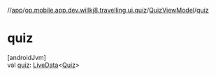 //[app](../../../index.md)/[op.mobile.app.dev.willkj8.travelling.ui.quiz](../index.md)/[QuizViewModel](index.md)/[quiz](quiz.md)

# quiz

[androidJvm]\
val [quiz](quiz.md): [LiveData](https://developer.android.com/reference/kotlin/androidx/lifecycle/LiveData.html)&lt;[Quiz](../../op.mobile.app.dev.willkj8.travelling.model/-quiz/index.md)&gt;
